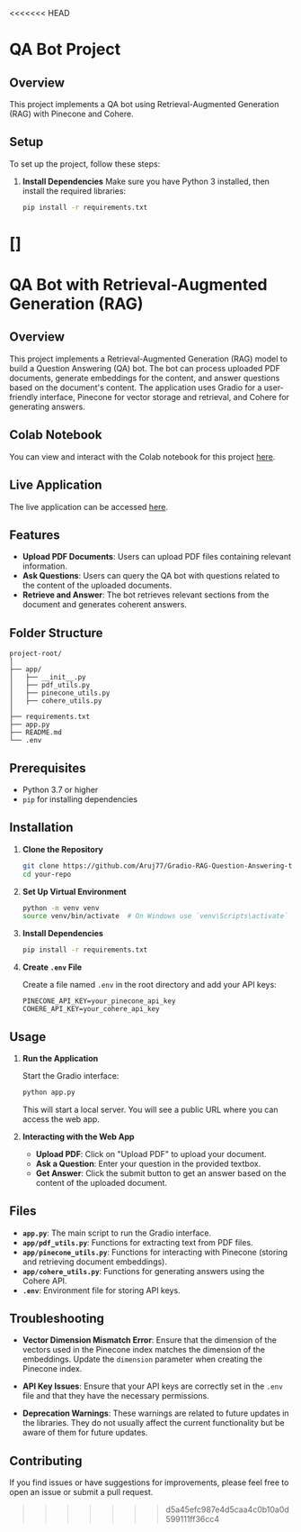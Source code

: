 <<<<<<< HEAD
# QA Bot Project

## Overview
This project implements a QA bot using Retrieval-Augmented Generation (RAG) with Pinecone and Cohere.

## Setup
To set up the project, follow these steps:

1. **Install Dependencies**
   Make sure you have Python 3 installed, then install the required libraries:
   ```bash
   pip install -r requirements.txt

[]
=======
# QA Bot with Retrieval-Augmented Generation (RAG)

## Overview

This project implements a Retrieval-Augmented Generation (RAG) model to build a Question Answering (QA) bot. The bot can process uploaded PDF documents, generate embeddings for the content, and answer questions based on the document's content. The application uses Gradio for a user-friendly interface, Pinecone for vector storage and retrieval, and Cohere for generating answers.

## Colab Notebook

You can view and interact with the Colab notebook for this project [here](https://colab.research.google.com/drive/17QEoovx4ssZ3bFT3cXlG0eBs_h8HUifv?usp=sharing).

## Live Application

The live application can be accessed [here](#).

## Features

- **Upload PDF Documents**: Users can upload PDF files containing relevant information.
- **Ask Questions**: Users can query the QA bot with questions related to the content of the uploaded documents.
- **Retrieve and Answer**: The bot retrieves relevant sections from the document and generates coherent answers.

## Folder Structure

```
project-root/
│
├── app/
│   ├── __init__.py
│   ├── pdf_utils.py
│   ├── pinecone_utils.py
│   ├── cohere_utils.py
│
├── requirements.txt
├── app.py
├── README.md
└── .env
```

## Prerequisites

- Python 3.7 or higher
- `pip` for installing dependencies

## Installation

1. **Clone the Repository**

   ```bash
   git clone https://github.com/Aruj77/Gradio-RAG-Question-Answering-tool
   cd your-repo
   ```

2. **Set Up Virtual Environment**

   ```bash
   python -m venv venv
   source venv/bin/activate  # On Windows use `venv\Scripts\activate`
   ```

3. **Install Dependencies**

   ```bash
   pip install -r requirements.txt
   ```

4. **Create `.env` File**

   Create a file named `.env` in the root directory and add your API keys:

   ```env
   PINECONE_API_KEY=your_pinecone_api_key
   COHERE_API_KEY=your_cohere_api_key
   ```

## Usage

1. **Run the Application**

   Start the Gradio interface:

   ```bash
   python app.py
   ```

   This will start a local server. You will see a public URL where you can access the web app.

2. **Interacting with the Web App**

   - **Upload PDF**: Click on "Upload PDF" to upload your document.
   - **Ask a Question**: Enter your question in the provided textbox.
   - **Get Answer**: Click the submit button to get an answer based on the content of the uploaded document.

## Files

- **`app.py`**: The main script to run the Gradio interface.
- **`app/pdf_utils.py`**: Functions for extracting text from PDF files.
- **`app/pinecone_utils.py`**: Functions for interacting with Pinecone (storing and retrieving document embeddings).
- **`app/cohere_utils.py`**: Functions for generating answers using the Cohere API.
- **`.env`**: Environment file for storing API keys.

## Troubleshooting

- **Vector Dimension Mismatch Error**:
  Ensure that the dimension of the vectors used in the Pinecone index matches the dimension of the embeddings. Update the `dimension` parameter when creating the Pinecone index.

- **API Key Issues**:
  Ensure that your API keys are correctly set in the `.env` file and that they have the necessary permissions.

- **Deprecation Warnings**:
  These warnings are related to future updates in the libraries. They do not usually affect the current functionality but be aware of them for future updates.

## Contributing

If you find issues or have suggestions for improvements, please feel free to open an issue or submit a pull request.
>>>>>>> d5a45efc987e4d5caa4c0b10a0d599111ff36cc4


